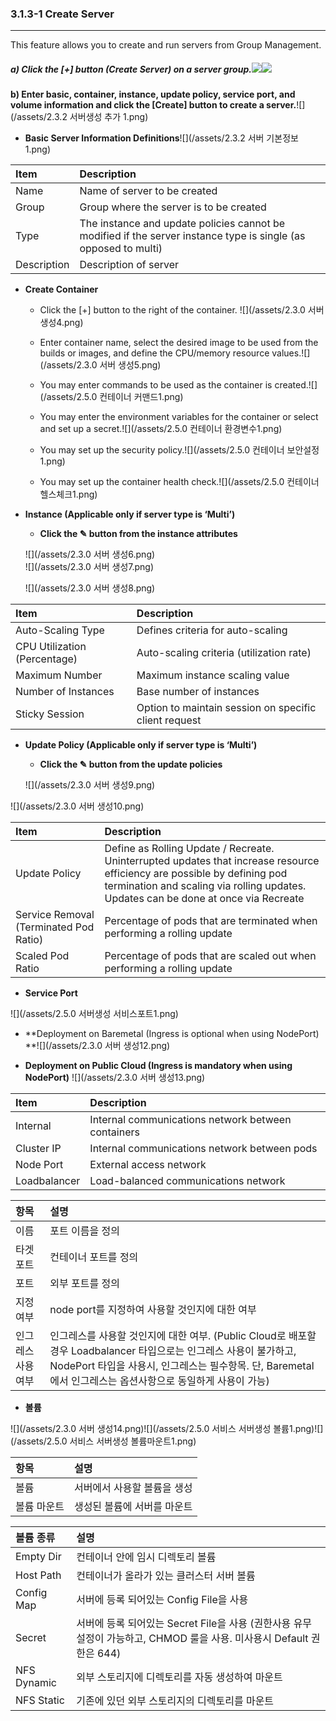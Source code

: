 ### 3.1.3-1 Create Server

---

This feature allows you to create and run servers from Group Management.

##### a\) Click the [+] button (Create Server) on a server group.![](/assets/2.5_ko_service_02.png)![](/assets/2.5_ko_service_appmap_07.png)

**b\) Enter basic, container, instance, update policy, service port, and volume information and click the [Create] button to create a server.**![](/assets/2.3.2 서버생성 추가 1.png)

* **Basic Server Information Definitions**![](/assets/2.3.2 서버 기본정보 1.png)

| **Item** | **Description** |
| :--- | :--- |
| Name | Name of server to be created |
| Group | Group where the server is to be created |
| Type | The instance and update policies cannot be modified if the server instance type is single \(as opposed to multi\) |
| Description | Description of server |

* **Create Container**

  * Click the [+] button to the right of the container. ![](/assets/2.3.0 서버 생성4.png)

  * Enter container name, select the desired image to be used from the builds or images, and define the CPU/memory resource values.![](/assets/2.3.0 서버 생성5.png)

  * You may enter commands to be used as the container is created.![](/assets/2.5.0 컨테이너 커맨드1.png)

  * You may enter the environment variables for the container or select and set up a secret.![](/assets/2.5.0 컨테이너 환경변수1.png)

  * You may set up the security policy.![](/assets/2.5.0 컨테이너 보안설정1.png)

  * You may set up the container health check.![](/assets/2.5.0 컨테이너 헬스체크1.png)

* **Instance \(Applicable only if server type is ‘Multi’\)**

  * **Click the ✎ button from the instance attributes**

  ![](/assets/2.3.0 서버 생성6.png)  
  ![](/assets/2.3.0 서버 생성7.png)

  ![](/assets/2.3.0 서버 생성8.png)

| **Item** | **Description** |
| :--- | :--- |
| Auto-Scaling Type | Defines criteria for auto-scaling |
| CPU Utilization \(Percentage\) | Auto-scaling criteria \(utilization rate\) |
| Maximum Number | Maximum instance scaling value |
| Number of Instances | Base number of instances |
| Sticky Session | Option to maintain session on specific client request |

* **Update Policy \(Applicable only if server type is ‘Multi’\)**

  * **Click the ✎ button from the update policies**

  ![](/assets/2.3.0 서버 생성9.png)

![](/assets/2.3.0 서버 생성10.png)

| **Item** | **Description** |
| :--- | :--- |
| Update Policy | Define as Rolling Update / Recreate. Uninterrupted updates that increase resource efficiency are possible by defining pod termination and scaling via rolling updates. Updates can be done at once via Recreate |
| Service Removal \(Terminated Pod Ratio\) | Percentage of pods that are terminated when performing a rolling update |
| Scaled Pod Ratio | Percentage of pods that are scaled out when performing a rolling update |

* **Service Port**

![](/assets/2.5.0 서버생성 서비스포트1.png)

* **Deployment on Baremetal \(Ingress is optional when using NodePort\)  **![](/assets/2.3.0 서버 생성12.png)

* **Deployment on Public Cloud \(Ingress is mandatory when using NodePort\)** ![](/assets/2.3.0 서버 생성13.png)

| **Item** | **Description** |
| :--- | :--- |
| Internal | Internal communications network between containers |
| Cluster IP | Internal communications network between pods |
| Node Port | External access network |
| Loadbalancer | Load-balanced communications network |

| **항목** | **설명** |
| :--- | :--- |
| 이름 | 포트 이름을 정의 |
| 타겟 포트 | 컨테이너 포트를 정의 |
| 포트 | 외부 포트를 정의 |
| 지정 여부 | node port를 지정하여 사용할 것인지에 대한 여부 |
| 인그레스 사용 여부 | 인그레스를 사용할 것인지에 대한 여부. \(Public Cloud로 배포할 경우 Loadbalancer 타입으로는 인그레스 사용이 불가하고, NodePort 타입을 사용시, 인그레스는 필수항목. 단, Baremetal에서 인그레스는 옵션사항으로 동일하게 사용이 가능\) |

* **볼륨**

![](/assets/2.3.0 서버 생성14.png)![](/assets/2.5.0 서비스 서버생성 볼륨1.png)![](/assets/2.5.0 서비스 서버생성 볼륨마운트1.png)

| **항목** | 설명 |
| :--- | :--- |
| 볼륨 | 서버에서 사용할 볼륨을 생성 |
| 볼륨 마운트 | 생성된 볼륨에 서버를 마운트 |

| **볼륨 종류** | **설명** |
| :--- | :--- |
| Empty Dir | 컨테이너 안에 임시 디렉토리 볼륨 |
| Host Path | 컨테이너가 올라가 있는 클러스터 서버 볼륨 |
| Config Map | 서버에 등록 되어있는 Config File을 사용 |
| Secret | 서버에 등록 되어있는 Secret File을 사용 \(권한사용 유무 설정이 가능하고, CHMOD 룰을 사용. 미사용시 Default 권한은 644\) |
| NFS Dynamic | 외부 스토리지에 디렉토리를 자동 생성하여 마운트 |
| NFS Static | 기존에 있던 외부 스토리지의 디렉토리를 마운트 |



